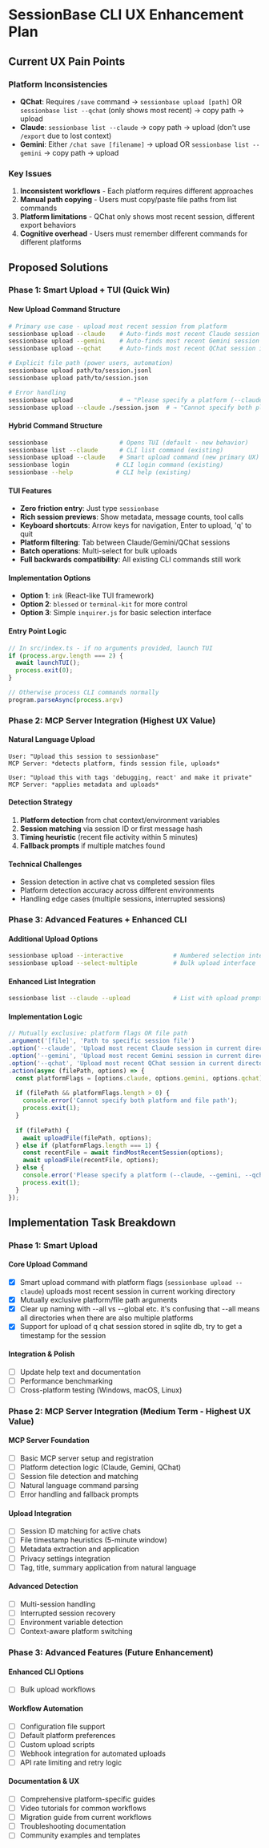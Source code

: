 # SessionBase CLI UX Enhancement Plan

## Current UX Pain Points

### Platform Inconsistencies
- **QChat**: Requires `/save` command → `sessionbase upload [path]` OR `sessionbase list --qchat` (only shows most recent) → copy path → upload
- **Claude**: `sessionbase list --claude` → copy path → upload (don't use `/export` due to lost context)
- **Gemini**: Either `/chat save [filename]` → upload OR `sessionbase list --gemini` → copy path → upload

### Key Issues
1. **Inconsistent workflows** - Each platform requires different approaches
2. **Manual path copying** - Users must copy/paste file paths from list commands  
3. **Platform limitations** - QChat only shows most recent session, different export behaviors
4. **Cognitive overhead** - Users must remember different commands for different platforms

## Proposed Solutions

### Phase 1: Smart Upload + TUI (Quick Win)

#### New Upload Command Structure
```bash
# Primary use case - upload most recent session from platform
sessionbase upload --claude    # Auto-finds most recent Claude session in cwd
sessionbase upload --gemini    # Auto-finds most recent Gemini session in cwd  
sessionbase upload --qchat     # Auto-finds most recent QChat session in cwd

# Explicit file path (power users, automation)
sessionbase upload path/to/session.jsonl
sessionbase upload path/to/session.json

# Error handling
sessionbase upload             # → "Please specify a platform (--claude, --gemini, --qchat) or provide a file path"
sessionbase upload --claude ./session.json  # → "Cannot specify both platform and file path"
```

#### Hybrid Command Structure
```bash
sessionbase                    # Opens TUI (default - new behavior)
sessionbase list --claude      # CLI list command (existing)
sessionbase upload --claude    # Smart upload command (new primary UX)
sessionbase login             # CLI login command (existing)
sessionbase --help            # CLI help (existing)
```

#### TUI Features
- **Zero friction entry**: Just type `sessionbase`
- **Rich session previews**: Show metadata, message counts, tool calls
- **Keyboard shortcuts**: Arrow keys for navigation, Enter to upload, 'q' to quit
- **Platform filtering**: Tab between Claude/Gemini/QChat sessions
- **Batch operations**: Multi-select for bulk uploads
- **Full backwards compatibility**: All existing CLI commands still work

#### Implementation Options
- **Option 1**: `ink` (React-like TUI framework)
- **Option 2**: `blessed` or `terminal-kit` for more control  
- **Option 3**: Simple `inquirer.js` for basic selection interface

#### Entry Point Logic
```typescript
// In src/index.ts - if no arguments provided, launch TUI
if (process.argv.length === 2) {
  await launchTUI();
  process.exit(0);
}

// Otherwise process CLI commands normally
program.parseAsync(process.argv)
```

### Phase 2: MCP Server Integration (Highest UX Value)

#### Natural Language Upload
```
User: "Upload this session to sessionbase"
MCP Server: *detects platform, finds session file, uploads*

User: "Upload this with tags 'debugging, react' and make it private"  
MCP Server: *applies metadata and uploads*
```

#### Detection Strategy
1. **Platform detection** from chat context/environment variables
2. **Session matching** via session ID or first message hash
3. **Timing heuristic** (recent file activity within 5 minutes)
4. **Fallback prompts** if multiple matches found

#### Technical Challenges
- Session detection in active chat vs completed session files
- Platform detection accuracy across different environments
- Handling edge cases (multiple sessions, interrupted sessions)

### Phase 3: Advanced Features + Enhanced CLI

#### Additional Upload Options
```bash
sessionbase upload --interactive              # Numbered selection interface across all platforms
sessionbase upload --select-multiple          # Bulk upload interface
```

#### Enhanced List Integration
```bash
sessionbase list --claude --upload            # List with upload prompts
```

#### Implementation Logic
```typescript
// Mutually exclusive: platform flags OR file path
.argument('[file]', 'Path to specific session file')
.option('--claude', 'Upload most recent Claude session in current directory')
.option('--gemini', 'Upload most recent Gemini session in current directory') 
.option('--qchat', 'Upload most recent QChat session in current directory')
.action(async (filePath, options) => {
  const platformFlags = [options.claude, options.gemini, options.qchat].filter(Boolean);
  
  if (filePath && platformFlags.length > 0) {
    console.error('Cannot specify both platform and file path');
    process.exit(1);
  }
  
  if (filePath) {
    await uploadFile(filePath, options);
  } else if (platformFlags.length === 1) {
    const recentFile = await findMostRecentSession(options);
    await uploadFile(recentFile, options);
  } else {
    console.error('Please specify a platform (--claude, --gemini, --qchat) or provide a file path');
    process.exit(1);
  }
});
```

## Implementation Task Breakdown

### Phase 1: Smart Upload 

#### Core Upload Command

- [x] Smart upload command with platform flags (`sessionbase upload --claude`) uploads most recent session in current working directory
- [x] Mutually exclusive platform/file path arguments
- [x] Clear up naming with --all vs --global etc. it's confusing that --all means all directories when there are also multiple platforms
- [x] Support for upload of q chat session stored in sqlite db, try to get a timestamp for the session

#### Integration & Polish
- [ ] Update help text and documentation
- [ ] Performance benchmarking
- [ ] Cross-platform testing (Windows, macOS, Linux)

### Phase 2: MCP Server Integration (Medium Term - Highest UX Value)

#### MCP Server Foundation
- [ ] Basic MCP server setup and registration
- [ ] Platform detection logic (Claude, Gemini, QChat)
- [ ] Session file detection and matching
- [ ] Natural language command parsing
- [ ] Error handling and fallback prompts

#### Upload Integration
- [ ] Session ID matching for active chats
- [ ] File timestamp heuristics (5-minute window)
- [ ] Metadata extraction and application
- [ ] Privacy settings integration
- [ ] Tag, title, summary application from natural language

#### Advanced Detection
- [ ] Multi-session handling
- [ ] Interrupted session recovery
- [ ] Environment variable detection
- [ ] Context-aware platform switching

### Phase 3: Advanced Features (Future Enhancement)

#### Enhanced CLI Options
- [ ] Bulk upload workflows

#### Workflow Automation
- [ ] Configuration file support
- [ ] Default platform preferences
- [ ] Custom upload scripts
- [ ] Webhook integration for automated uploads
- [ ] API rate limiting and retry logic

#### Documentation & UX
- [ ] Comprehensive platform-specific guides
- [ ] Video tutorials for common workflows
- [ ] Migration guide from current workflows
- [ ] Troubleshooting documentation
- [ ] Community examples and templates
